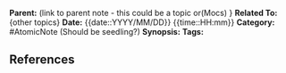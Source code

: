 **Parent:** (link to parent note - this could be a topic or(Mocs) }
**Related To:** {other topics}
**Date:** {{date::YYYY/MM/DD}} {{time::HH:mm}}
**Category:** #AtomicNote   (Should be seedling?)
**Synopsis:** 
**Tags:**

## References
